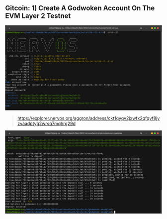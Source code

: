 ## Gitcoin: 1) Create A Godwoken Account On The EVM Layer 2 Testnet

![0](https://raw.githubusercontent.com/sidharthpunathil/nervosnetwork/main/task1/s1dwwth%40pop-os_%20-media-s1dwwth-Main-DEV2-nervosnetwork-projects-ckb-cli-0.43_002.png)

> https://explorer.nervos.org/aggron/address/ckt1qyqv2jxwfx2qfqvf8jvzvaadptyg2wrsq7mqhrg29d

![0](https://raw.githubusercontent.com/sidharthpunathil/nervosnetwork/main/task1/s1dwwth%40pop-os_%20-media-s1dwwth-Main-DEV2-nervosnetwork-projects-godwoken-examples_001.png)
